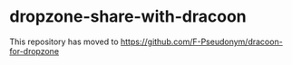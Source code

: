 # dropzone-share-with-dracoon

This repository has moved to https://github.com/F-Pseudonym/dracoon-for-dropzone
